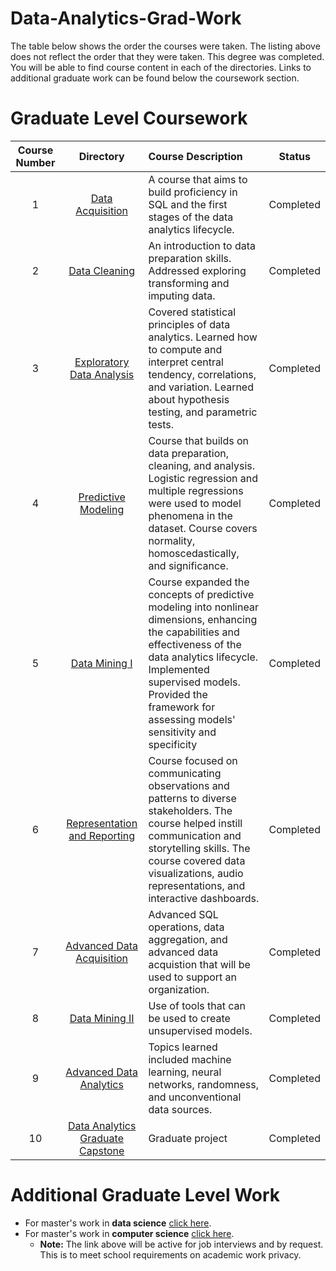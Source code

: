 # Data-Analytics-Grad-Work

The table below shows the order the courses were taken.  The listing above does not reflect the order that they were taken.  This degree was completed.  You will be able to find course content in each of the directories. Links to additional graduate work can be found below the coursework section.

# Graduate Level Coursework

**Course Number**|**Directory**|**Course Description**| Status
|:-----:|:-----:|:-----| :-----: |
1 | [Data Acquisition](https://github.com/HeinoPortfolio/Data-Analytics-Grad-Work/tree/main/1%20Data%20Acquisition) | A course that aims to build proficiency in SQL and the first stages of the data analytics lifecycle.|Completed
2 | [Data Cleaning](https://github.com/HeinoPortfolio/Data-Analytics-Grad-Work/tree/main/2%20Data%20Cleaning) |  An introduction to data preparation skills.  Addressed exploring transforming and imputing data.|Completed 
3 | [Exploratory Data Analysis](https://github.com/HeinoPortfolio/Data-Analytics-Grad-Work/tree/main/3%20Exploratory%20Data%20Analysis) | Covered statistical principles of data analytics.  Learned how to compute and interpret central tendency, correlations, and variation. Learned about hypothesis testing, and parametric tests. | Completed 
4 | [Predictive Modeling](https://github.com/HeinoPortfolio/Data-Analytics-Grad-Work/tree/main/4%20Predictive%20Modeling)| Course that builds on data preparation, cleaning, and analysis. Logistic regression and multiple regressions were used to model phenomena in the dataset.  Course covers normality, homoscedastically, and significance.|Completed
5 | [Data Mining I](https://github.com/HeinoPortfolio/Data-Analytics-Grad-Work/tree/main/5%20Data%20Mining) | Course expanded the concepts of predictive modeling into nonlinear dimensions, enhancing the capabilities and effectiveness of the data analytics lifecycle. Implemented supervised models.  Provided the framework for assessing models' sensitivity and specificity | Completed 
6 | [Representation and Reporting](https://github.com/HeinoPortfolio/Data-Analytics-Grad-Work/tree/main/6%20Representation%20and%20Reporting) | Course focused on communicating observations and patterns to diverse stakeholders. The course helped instill communication and storytelling skills. The course covered data visualizations, audio representations, and interactive dashboards.  |Completed
7 | [Advanced Data Acquisition](https://github.com/HeinoPortfolio/Data-Analytics-Grad-Work/tree/main/7%20Advanced%20Data%20Acquisition)| Advanced SQL operations, data aggregation, and advanced data acquistion that will be used to support an organization. |  Completed
8 | [Data Mining II](https://github.com/HeinoPortfolio/Data-Analytics-Grad-Work/tree/main/8%20Data%20Mining%20II)| Use of tools that can be used to create unsupervised models. | Completed
9 | [Advanced Data Analytics](https://github.com/HeinoPortfolio/Data-Analytics-Grad-Work/tree/main/9%20Advanced%20Data%20Analytics%20) | Topics learned included machine learning, neural networks, randomness, and unconventional data sources. | Completed
10 | [Data Analytics Graduate Capstone](https://github.com/HeinoPortfolio/Data-Analytics-Grad-Work/tree/main/10%20Data%20Analytics%20Graduate%20Capstone) | Graduate project | Completed

# Additional Graduate Level Work
* For master's work in **data science** [click here](https://github.com/HeinoPortfolio/Graduate-Work).
* For master's work in **computer science** [click here](https://github.com/HeinoPortfolio/MS_Comp_Sci).
  * **Note:** The link above will be active for job interviews and by request.  This is to meet school requirements on academic work privacy.
